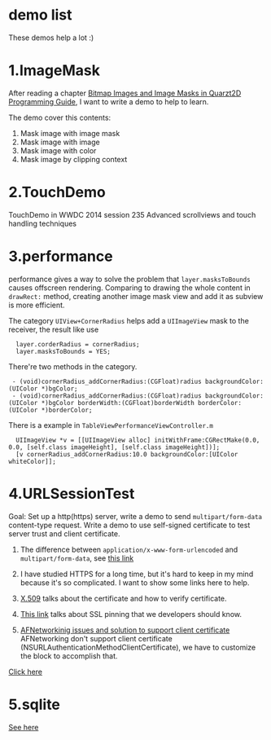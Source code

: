 # demo list

These demos help a lot :)

# 1.ImageMask

After reading a chapter [Bitmap Images and Image Masks in Quarzt2D Programming Guide](https://developer.apple.com/library/mac/documentation/GraphicsImaging/Conceptual/drawingwithquartz2d/dq_images/dq_images.html#//apple_ref/doc/uid/TP30001066-CH212-TPXREF101), I want to write a demo to help to learn.

The demo cover this contents:

1. Mask image with image mask
2. Mask image with image
3. Mask image with color
4. Mask image by clipping context

# 2.TouchDemo

TouchDemo in WWDC 2014 session 235 Advanced scrollviews and touch handling techniques

# 3.performance

performance gives a way to solve the problem that `layer.masksToBounds` causes offscreen rendering. Comparing to drawing the whole content in `drawRect:` method, creating another image mask view and add it as subview is more efficient.

The category `UIView+CornerRadius` helps add a `UIImageView` mask to the receiver, the result like use 
```
  layer.corderRadius = cornerRadius;
  layer.masksToBounds = YES;
```

There're two methods in the category.

```
 - (void)cornerRadius_addCornerRadius:(CGFloat)radius backgroundColor:(UIColor *)bgColor;
 - (void)cornerRadius_addCornerRadius:(CGFloat)radius backgroundColor:(UIColor *)bgColor borderWidth:(CGFloat)borderWidth borderColor:(UIColor *)borderColor;
```

There is a example in `TableViewPerformanceViewController.m`

```
  UIImageView *v = [[UIImageView alloc] initWithFrame:CGRectMake(0.0, 0.0, [self.class imageHeight], [self.class imageHeight])];
  [v cornerRadius_addCornerRadius:10.0 backgroundColor:[UIColor whiteColor]];
```

# 4.URLSessionTest

Goal: Set up a http(https) server, write a demo to send `multipart/form-data` content-type request. Write a demo to use self-signed certificate to test server trust and client certificate.

1. The difference between `application/x-www-form-urlencoded` and `multipart/form-data`, see [this link](http://stackoverflow.com/questions/4007969/application-x-www-form-urlencoded-or-multipart-form-data)

2. I have studied HTTPS for a long time, but it's hard to keep in my mind because it's so complicated. I want to show some links here to help.

 1. [X.509](https://en.wikipedia.org/wiki/X.509) talks about the certificate and how to verify certificate.
 2. [This link](http://blog.lumberlabs.com/2012/04/why-app-developers-should-care-about.html) talks about SSL pinning that we developers should know.
 3. [AFNetworkinig issues and solution to support client certificate](https://github.com/AFNetworking/AFNetworking/issues/2316) AFNetworking don't support client certificate (NSURLAuthenticationMethodClientCertificate), we have to customize the block to accomplish that.

[Click here](https://github.com/kudocc/demo/tree/master/URLSessionTest)

# 5.sqlite

[See here](https://github.com/kudocc/demo/tree/master/sqlite)
